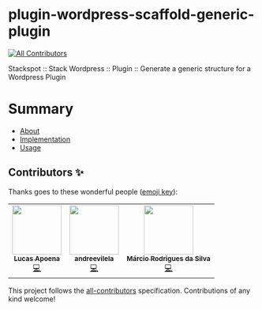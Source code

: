 # plugin-wordpress-scaffold-generic-plugin
<!-- ALL-CONTRIBUTORS-BADGE:START - Do not remove or modify this section -->
[![All Contributors](https://img.shields.io/badge/all_contributors-3-orange.svg?style=flat-square)](#contributors-)
<!-- ALL-CONTRIBUTORS-BADGE:END -->
Stackspot :: Stack Wordpress :: Plugin :: Generate a generic structure for a Wordpress Plugin

# Summary
- [About](./docs/about.md)
- [Implementation](./docs/implementation.md)
- [Usage](./docs/usage.md)

## Contributors ✨

Thanks goes to these wonderful people ([emoji key](https://allcontributors.org/docs/en/emoji-key)):

<!-- ALL-CONTRIBUTORS-LIST:START - Do not remove or modify this section -->
<!-- prettier-ignore-start -->
<!-- markdownlint-disable -->
<table>
  <tr>
    <td align="center"><a href="https://www.lucasapoena.eti.br/"><img src="https://avatars.githubusercontent.com/u/135553?v=4?s=100" width="100px;" alt=""/><br /><sub><b>Lucas Apoena</b></sub></a><br /><a href="https://github.com/TheFirstSquad/plugin-wordpress-scaffold-generic-plugin/commits?author=lucasapoena" title="Code">💻</a></td>
    <td align="center"><a href="https://github.com/andreevilela"><img src="https://avatars.githubusercontent.com/u/54727503?v=4?s=100" width="100px;" alt=""/><br /><sub><b>andreevilela</b></sub></a><br /><a href="https://github.com/TheFirstSquad/plugin-wordpress-scaffold-generic-plugin/commits?author=andreevilela" title="Code">💻</a></td>
    <td align="center"><a href="https://github.com/marcioprog"><img src="https://avatars.githubusercontent.com/u/13678884?v=4?s=100" width="100px;" alt=""/><br /><sub><b>Márcio Rodrigues da Silva</b></sub></a><br /><a href="https://github.com/TheFirstSquad/plugin-wordpress-scaffold-generic-plugin/commits?author=marcioprog" title="Code">💻</a></td>
  </tr>
</table>

<!-- markdownlint-restore -->
<!-- prettier-ignore-end -->

<!-- ALL-CONTRIBUTORS-LIST:END -->

This project follows the [all-contributors](https://github.com/all-contributors/all-contributors) specification. Contributions of any kind welcome!